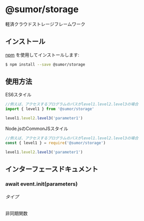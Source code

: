 # @sumor/storage

軽済クラウドストレージフレームワーク

## インストール

[npm](https://www.npmjs.com/) を使用してインストールします:

```sh
$ npm install --save @sumor/storage
```

## 使用方法

ES6スタイル

```js
//例えば、アクセスするプログラムのパスがlevel1.level2.level3の場合
import { level1 } from '@sumor/storage'

level1.level2.level3('parameter1')
```

Node.jsのCommonJSスタイル

```js
//例えば、アクセスするプログラムのパスがlevel1.level2.level3の場合
const { level1 } = require('@sumor/storage')

level1.level2.level3('parameter1')
```

## インターフェースドキュメント

### await event.init(parameters)

###### タイプ

非同期関数
